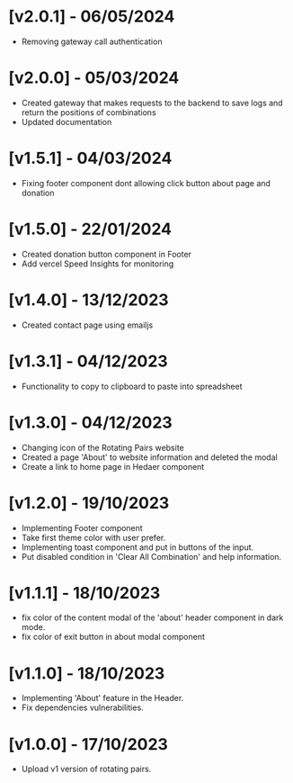 # [v2.0.1] - 06/05/2024

- Removing gateway call authentication

# [v2.0.0] - 05/03/2024

- Created gateway that makes requests to the backend to save logs and return the positions of combinations
- Updated documentation

# [v1.5.1] - 04/03/2024

- Fixing footer component dont allowing click button about page and donation

# [v1.5.0] - 22/01/2024

- Created donation button component in Footer
- Add vercel Speed ​​Insights for monitoring

# [v1.4.0] - 13/12/2023

- Created contact page using emailjs

# [v1.3.1] - 04/12/2023

- Functionality to copy to clipboard to paste into spreadsheet

# [v1.3.0] - 04/12/2023

- Changing icon of the Rotating Pairs website
- Created a page 'About' to website information and deleted the modal
- Create a link to home page in Hedaer component

# [v1.2.0] - 19/10/2023

- Implementing Footer component
- Take first theme color with user prefer.
- Implementing toast component and put in buttons of the input.
- Put disabled condition in 'Clear All Combination' and help information.

# [v1.1.1] - 18/10/2023

- fix color of the content modal of the 'about' header component in dark mode.
- fix color of exit button in about modal component

# [v1.1.0] - 18/10/2023

- Implementing 'About' feature in the Header.
- Fix dependencies vulnerabilities.

# [v1.0.0] - 17/10/2023

- Upload v1 version of rotating pairs.
